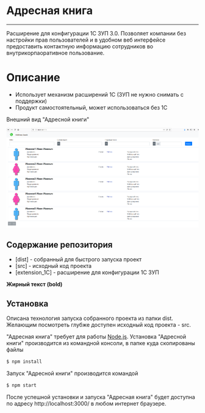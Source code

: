 # Адресная книга
---
Расширение для конфигурации 1С ЗУП 3.0. Позволяет компании без настройки прав пользователей и в удобном веб интерфейсе предоставить контактную информацию сотрудников во внутрикорпаоративное пользование. 
# Описание
- Использует механизм расширений 1С (ЗУП не нужно снимать с поддержки)
- Продукт самостоятельный, может использоваться без 1С

Внешний вид "Адресной книги"

![Alt-текст](https://github.com/AlexeyGitH/AddressBook/blob/master/img_readme/01.png?raw=true "Внешний вид")

## Содержание репозитория

* [dist] - собранный для быстрого запуска проект
* [src] - исходный код проекта
* [extension_1С] - расширение для конфигурации 1С ЗУП

**Жирный текст (bold)**

## Установка
Описана технология запуска собранного проекта из папки dist. Желающим посмотреть глубже доступен исходный код проекта - src.

"Адресная книга" требует для работы [Node.js](https://nodejs.org/).
Установка "Адресной книги" производится из командной консоли, в папке куда скопированы файлы
```sh
$ npm install
```
Запуск "Адресной книги" производится командой
```sh
$ npm start
```
После успешной установки и запуска "Адресная книга" будет доступна по адресу http://localhost:3000/ в любом интернет браузере.
